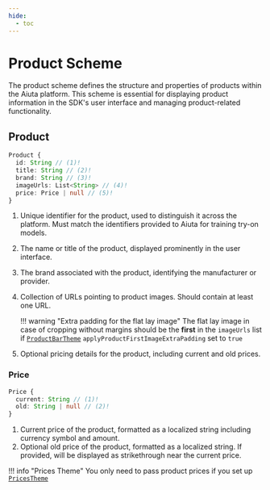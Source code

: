 ```yaml
---
hide:
  - toc
---
```

# Product Scheme

The product scheme defines the structure and properties of products within the Aiuta platform. This scheme is essential for displaying product information in the SDK's user interface and managing product-related functionality.

## Product

```typescript
Product {
  id: String // (1)!
  title: String // (2)!
  brand: String // (3)!
  imageUrls: List<String> // (4)!
  price: Price | null // (5)!
}
```

1.  Unique identifier for the product, used to distinguish it across the platform. Must match the identifiers provided to Aiuta for training try-on models.
2.  The name or title of the product, displayed prominently in the user interface.
3.  The brand associated with the product, identifying the manufacturer or provider.
4.  Collection of URLs pointing to product images. Should contain at least one URL.

    !!! warning "Extra padding for the flat lay image"
        The flat lay image in case of cropping without margins should be the __first__ in the `imageUrls` list if [`ProductBarTheme`](/sdk/developer/configuration/ui/theme/product-bar.md) `applyProductFirstImageExtraPadding` set to `true`

5.  Optional pricing details for the product, including current and old prices.

### Price

```typescript
Price {
  current: String // (1)!
  old: String | null // (2)!
}
```

1.  Current price of the product, formatted as a localized string including currency symbol and amount.
2.  Optional old price of the product, formatted as a localized string. If provided, will be displayed as strikethrough near the current price.

!!! info "Prices Theme"
    You only need to pass product prices if you set up [`PricesTheme`](/sdk/developer/configuration/ui/theme/product-bar.md#prices)
